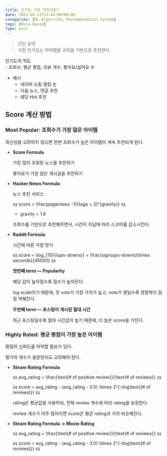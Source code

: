 ```yaml
---
title: 인기도 기반 추천이란?
date: 2023-04-11T23:44:00+09:00
categories: [DL Algorithm, Recommendation System]
tags: [Rule-Based]
type: post
---
```

> 간단 요약  
> 가장 인기있는 아이템을 규칙을 기반으로 추천한다.  


인기도의 척도  
    - 조회수, 평균 평점, 리뷰 개수, 좋아요/싫어요 수

- 예시
    - 네이버 쇼핑 랭킹 순
    - 다음 뉴스, 댓글 추천
    - 레딧 Hot 추천

## Score 계산 방법

### **Most Popular:** 조회수가 가장 많은 아이템

최신성을 고려하지 않으면 한번 조회수가 높은 아이템이 계속 추천되게 된다.

- **Score Formula**
    
    가장 많이 조회된 뉴스를 추천하기
    
    좋아요가 가장 많은 게시글을 추천하기
    
- **Hacker News Formula**
    
    뉴스 추천 서비스
    
    `$$`
    score = \frac{pageviews -1}{(age + 2)^{gravity}}
    `$$`
    
    - gravity = 1.8
    
    조회수를 기반으로 추천해주면서, 시간이 지남에 따라 스코어를 감소시킨다.
    
- **Raddit Formula**
    
    시간에 따른 가점 방식
    
    `$$`
    score = \log_{10}{(ups-downs)} + \frac{sign(ups-downs)\times seconds}{45000}
    `$$`
    
    **첫번째 term — Popularity**
    
    해당 값이 높아질수록 점수가 높아진다.
    
    log scale이기 때문에, 첫 vote가 가장 가치가 높고, vote가 쌓일수록 영향력이 점점 약해진다.
    
    **두번째 term — 포스팅이 게시된 절대 시간**
    
    최근 포스팅일수록 절대 시간값이 높기 때문에, 더 높은 score을 가진다.
    

### **Highly Rated:** 평균 평점이 가장 높은 아이템

평점의 신뢰도를 파악할 필요가 있다.

평가의 개수가 충분한지도 고려해야 한다.

- **Steam Rating Formula**
    
    `$$`
    avg\_rating = \frac{\text{\# of positive review}}{\text{\# of reviews}}
    `$$`
    
    `$$`
    score = avg\_rating - (avg\_rating - 0.5) \times 2^{-\log\text{(\# of reviews)}}
    `$$`
    
    rating은 평균값을 사용하되, 전체 review 개수에 따라 rating을 보정한다.
    
    review 개수가 아주 많아지면 score은 평균 rating과 거의 비슷해진다.
    
- **Steam Rating Formula → Movie Rating**
    
    `$$`
    avg\_rating = \frac{\text{\# of positive review}}{\text{\# of reviews}}
    `$$`
    
    `$$`
    score = avg\_rating - (avg\_rating - 3.0) \times 2^{-\log\text{(\# of reviews)}}
    `$$`